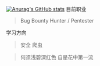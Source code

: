 [![Anurag's GitHub stats](https://github-readme-stats.vercel.app/api?username=killpwnwriter)](https://github.com/killpwnwriter)
目前职业

> Bug Bounty Hunter / Pentester

学习方向

> 安全  爬虫


> 何须浅碧深红色
> 自是花中第一流
